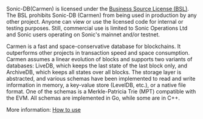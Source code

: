 Sonic-DB(Carmen) is licensed under the [Business Source License (BSL)](LICENSE). 
The BSL prohibits Sonic-DB (Carmen) from being used in production by any other project. 
Anyone can view or use the licensed code for internal or testing purposes. 
Still, commercial use is limited to Sonic Operations Ltd and Sonic users operating on Sonic's mainnet and/or testnet.

Carmen is a fast and space-conservative database for blockchains. 
It outperforms other projects in transaction speed and space consumption. 
Carmen assumes a linear evolution of blocks and supports two variants of databases: 
LiveDB, which keeps the last state of the last block only, and ArchiveDB, 
which keeps all states over all blocks. 
The storage layer is abstracted, and various schemas have been implemented 
to read and write information in memory, a key-value store (LevelDB, etc.), 
or a native file format. 
One of the schemas is a Merkle-Patricia Trie (MPT) compatible with the EVM. 
All schemas are implemented in Go, while some are in C++.

More information: [How to use](doc/overview.md)
